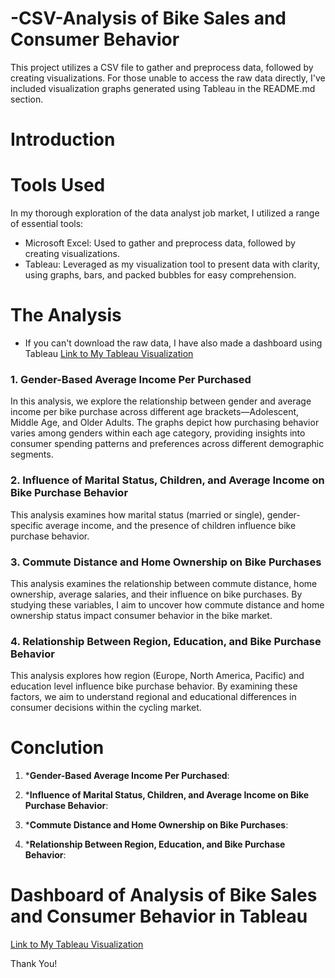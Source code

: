 # -CSV-Analysis of Bike Sales and Consumer Behavior
This project utilizes a CSV file to gather and preprocess data, followed by creating visualizations.
For those unable to access the raw data directly, I've included visualization graphs generated using Tableau in the README.md section.

# Introduction

# Tools Used 
In my thorough exploration of the data analyst job market, I utilized a range of essential tools:

- Microsoft Excel: Used to gather and preprocess data, followed by creating visualizations.
- Tableau: Leveraged as my visualization tool to present data with clarity, using graphs, bars, and packed bubbles for easy comprehension.


# The Analysis 
- If you can't download the raw data, I have also made a dashboard using Tableau
[Link to My Tableau Visualization](https://public.tableau.com/app/profile/akemi.taira.vasquez/viz/AnalysisofBikeSalesandConsumerBehavior/Dashboard1)

### 1. Gender-Based Average Income Per Purchased
In this analysis, we explore the relationship between gender and average income per bike purchase across different age brackets—Adolescent, Middle Age, and Older Adults. 
The graphs depict how purchasing behavior varies among genders within each age category, providing insights into consumer spending patterns and preferences across different demographic segments. 

### 2. Influence of Marital Status, Children, and Average Income on Bike Purchase Behavior
This analysis examines how marital status (married or single), gender-specific average income, and the presence of children influence bike purchase behavior. 

### 3. Commute Distance and Home Ownership on Bike Purchases 
This analysis examines the relationship between commute distance, home ownership, average salaries, and their influence on bike purchases. By studying these variables, I aim to uncover how commute distance and home ownership status impact consumer behavior in the bike market. 

### 4. Relationship Between Region, Education, and Bike Purchase Behavior
This analysis explores how region (Europe, North America, Pacific) and education level influence bike purchase behavior. By examining these factors, we aim to understand regional and educational differences in consumer decisions within the cycling market. 

# Conclution
1. ***Gender-Based Average Income Per Purchased**:

2. ***Influence of Marital Status, Children, and Average Income on Bike Purchase Behavior**:


3. ***Commute Distance and Home Ownership on Bike Purchases**:

4. ***Relationship Between Region, Education, and Bike Purchase Behavior**:

# Dashboard of Analysis of Bike Sales and Consumer Behavior in Tableau
[Link to My Tableau Visualization](https://public.tableau.com/app/profile/akemi.taira.vasquez/viz/AnalysisofBikeSalesandConsumerBehavior/Dashboard1)

Thank You!
